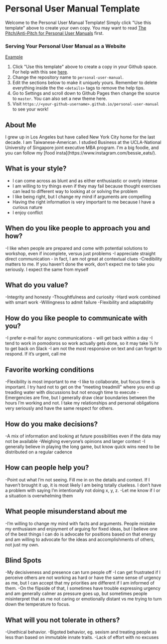 # Personal User Manual Template

Welcome to the Personal User Manual Template! Simply click "Use this template" above to create your own copy. You may want to read [The Pitch/Anti-Pitch for Personal User Manuals](https://medium.com/@caminmccluskey/personal-user-manuals-the-good-the-bad-and-the-template-7b80db5044ea) first.

### Serving Your Personal User Manual as a Website

[Example](https://camin-mccluskey.github.io/Personal-User-Manual)

1. Click "Use this template" above to create a copy in your Github space. For help with this see [here](https://docs.github.com/en/github/creating-cloning-and-archiving-repositories/creating-a-repository-from-a-template).
2. Change the repository name to `personal-user-manual`.
3. Edit the sections below to make it uniquely yours. Remember to delete everything inside the the `<details>` tags to remove the help tips.
4. Go to Settings and scroll down to Github Pages then change the source to `master`. You can also set a new theme here.
5. Visit `https://<your-github-username>.github.io/personal-user-manual` to see your work!

## About Me

<summary>
I grew up in Los Angeles but have called New York City home for the last decade. I am Taiwanese-American. I studied Business at the UCLA-National University of Singapore joint executive MBA program. I'm a big foodie, and you can follow my [food insta](https://www.instagram.com/bessie_eats/). 
</summary>

## What is your style?

<summary>

- I can come across as blunt and as either enthusiastic or overly intense 
- I am willing to try things even if they may fail because thought exercises can lead to different way to looking at or solving the problem 
- I like being right, but I change my mind if arguments are compelling
- Having the right information is very important to me because I have a curious nature 
- I enjoy conflict 

</summary>

## When do you like people to approach you and how?

<summary>
-I like when people are prepared and come with potential solutions to workshop, even if incomplete, versus just problems
-I appreciate straight direct communication - in fact, I am not great at contextual clues 
-Credibility matters to me. If you haven’t done the work, don’t expect me to take you seriously. I expect the same from myself

    
</summary>


## What do you value? 

<summary>
-Integrity and honesty 
-Thoughtfulness and curiosity
-Hard work combined with smart work 
-Willingness to admit failure 
-Flexibility and adaptability

</summary>

## How do you like people to communicate with you?

<summary>
-I prefer e-mail for async communications - will get back within a day
-I tend to work in pomodoros so work actually gets done, so it may take ½ hr to get back on Slack
-I am not the most responsive on text and can forget to respond. If it’s urgent, call me

</summary>

## Favorite working conditions

<summary>
-Flexibility is most important to me 
-I like to collaborate, but focus time is important. I try hard not to get on the “meeting treadmill” where you end up treading water with discussions but not enough time to execute 
-Emergencies are fine, but I generally draw clear boundaries between the hours I’m working and not. I take my relationships and personal obligations very seriously and have the same respect for others.    
    
</summary>

## How do you make decisions?


<summary>
-A mix of information and looking at future possibilities even if the data may not be available 
-Weighing everyone’s opinions and larger context
-I generally believe in playing the long game, but know quick wins need to be distributed on a regular cadence 

    
</details>

## How can people help you? 

<summary>
-Point out what I’m not seeing. Fill me in on the details and context. If I haven’t brought it up, it is most likely I am being totally clueless. I don’t have a problem with saying I’m intentionally not doing x, y, z. 
-Let me know if I or a situation is overwhelming them 
    
</summary>


## What people misunderstand about me 

<summary>
-I’m willing to change my mind with facts and arguments. People mistake my enthusiasm and enjoyment of arguing for fixed ideas, but I believe one of the best things I can do is advocate for positions based on that energy and am willing to advocate for the ideas and accomplishments of others, not just my own. 
    
</summary>

    
## Blind Spots 

<summary>
-My decisiveness and presence can turn people off 
-I can get frustrated if I perceive others are not working as hard or have the same sense of urgency as me, but I can accept that my priorities are different if I am informed of them.
-On the flipside of that, I sometimes have trouble expressing urgency and am generally calmer as pressure goes up, but sometimes people misinterpret that as me not caring or emotionally distant vs me trying to turn down the temperature to focus. 

</summary>

  
## What will you not tolerate in others?
    
<summary>
-Unethical behavior.
-Bigoted behavior, eg. sexism and treating people as less than based on immutable innate traits. 
-Lack of effort with no excuses


</summary>

    

    
